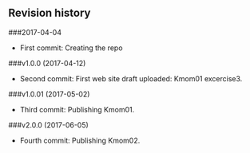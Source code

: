 Revision history
----------------

###2017-04-04

* First commit: Creating the repo

###v1.0.0 (2017-04-12)

* Second commit: First web site draft uploaded: Kmom01 excercise3.

###v1.0.01 (2017-05-02)

* Third commit: Publishing Kmom01.

###v2.0.0 (2017-06-05)

* Fourth commit: Publishing Kmom02.
